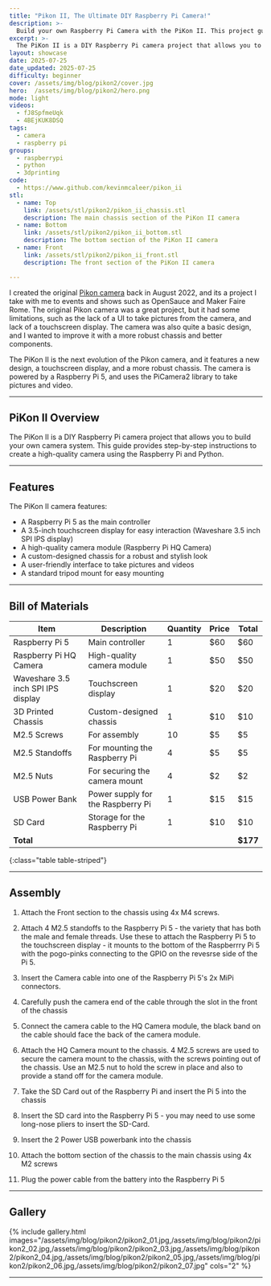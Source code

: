 ```yaml
---
title: "Pikon II, The Ultimate DIY Raspberry Pi Camera!"
description: >- 
  Build your own Raspberry Pi Camera with the PiKon II. This project guides you through the steps to create a high-quality camera system using the Raspberry Pi and Python.
excerpt: >-
  The PiKon II is a DIY Raspberry Pi camera project that allows you to build your own camera system. This guide provides step-by-step instructions to create a high-quality camera using the Raspberry Pi and Python.
layout: showcase
date: 2025-07-25
date_updated: 2025-07-25
difficulty: beginner
cover: /assets/img/blog/pikon2/cover.jpg
hero:  /assets/img/blog/pikon2/hero.png
mode: light
videos:
  - fJ8SpfmeUqk
  - 4BEjKUK8DSQ
tags:
  - camera
  - raspberry pi
groups:
  - raspberrypi
  - python
  - 3dprinting
code:
  - https://www.github.com/kevinmcaleer/pikon_ii
stl:
  - name: Top
    link: /assets/stl/pikon2/pikon_ii_chassis.stl
    description: The main chassis section of the PiKon II camera
  - name: Bottom
    link: /assets/stl/pikon2/pikon_ii_bottom.stl
    description: The bottom section of the PiKon II camera
  - name: Front
    link: /assets/stl/pikon2/pikon_ii_front.stl
    description: The front section of the PiKon II camera

---
```


I created the original [Pikon camera](/blog/pikon-camera) back in August 2022, and its a project I take with me to events and shows such as OpenSauce and Maker Faire Rome. The original Pikon camera was a great project, but it had some limitations, such as the lack of a UI to take pictures from the camera, and lack of a touchscreen display. The camera was also quite a basic design, and I wanted to improve it with a more robust chassis and better components.

The PiKon II is the next evolution of the Pikon camera, and it features a new design, a touchscreen display, and a more robust chassis. The camera is powered by a Raspberry Pi 5, and uses the PiCamera2 library to take pictures and video.

---

## PiKon II Overview

The PiKon II is a DIY Raspberry Pi camera project that allows you to build your own camera system. This guide provides step-by-step instructions to create a high-quality camera using the Raspberry Pi and Python.

---

## Features

The PiKon II camera features:

- A Raspberry Pi 5 as the main controller
- A 3.5-inch touchscreen display for easy interaction (Waveshare 3.5 inch SPI IPS display)
- A high-quality camera module (Raspberry Pi HQ Camera)
- A custom-designed chassis for a robust and stylish look
- A user-friendly interface to take pictures and videos
- A standard tripod mount for easy mounting

---

## Bill of Materials

| Item                               | Description                       | Quantity | Price | Total    |
|------------------------------------|-----------------------------------|----------|-------|----------|
| Raspberry Pi 5                     | Main controller                   | 1        | $60   | $60      |
| Raspberry Pi HQ Camera             | High-quality camera module        | 1        | $50   | $50      |
| Waveshare 3.5 inch SPI IPS display | Touchscreen display               | 1        | $20   | $20      |
| 3D Printed Chassis                 | Custom-designed chassis           | 1        | $10   | $10      |
| M2.5 Screws                        | For assembly                      | 10       | $5    | $5       |
| M2.5 Standoffs                     | For mounting the Raspberry Pi     | 4        | $5    | $5       |
| M2.5 Nuts                          | For securing the camera mount     | 4        | $2    | $2       |
| USB Power Bank                     | Power supply for the Raspberry Pi | 1        | $15   | $15      |
| SD Card                            | Storage for the Raspberry Pi      | 1        | $10   | $10      |
| **Total**                          |                                   |          |       | **$177** |
{:class="table table-striped"}

---

## Assembly

1. Attach the Front section to the chassis using 4x M4 screws.

1. Attach 4 M2.5 standoffs to the Raspberry Pi 5 - the variety that has both the male and female threads. Use these to attach the Raspberry Pi 5 to the touchscreen display - it mounts to the bottom of the Raspberrry Pi 5 with the pogo-pinks connecting to the GPIO on the revesrse side of the Pi 5.

1. Insert the Camera cable into one of the Raspberry Pi 5's 2x MiPi connectors.

1. Carefully push the camera end of the cable through the slot in the front of the chassis

1. Connect the camera cable to the HQ Camera module, the black band on the cable should face the back of the camera module.

1. Attach the HQ Camera mount to the chassis. 4 M2.5 screws are used to secure the camera mount to the chassis, with the screws pointing out of the chassis. Use an M2.5 nut to hold the screw in place and also to provide a stand off for the camera module.

1. Take the SD Card out of the Raspberry Pi and insert the Pi 5 into the chassis

1. Insert the SD card into the Raspberry Pi 5 - you may need to use some long-nose pliers to insert the SD-Card.

1. Insert the 2 Power USB powerbank into the chassis

1. Attach the bottom section of the chassis to the main chassis using 4x M2 screws

1. Plug the power cable from the battery into the Raspberry Pi 5

---

## Gallery

{% include gallery.html images="/assets/img/blog/pikon2/pikon2_01.jpg,/assets/img/blog/pikon2/pikon2_02.jpg,/assets/img/blog/pikon2/pikon2_03.jpg,/assets/img/blog/pikon2/pikon2_04.jpg,/assets/img/blog/pikon2/pikon2_05.jpg,/assets/img/blog/pikon2/pikon2_06.jpg,/assets/img/blog/pikon2/pikon2_07.jpg" cols="2" %}

---
